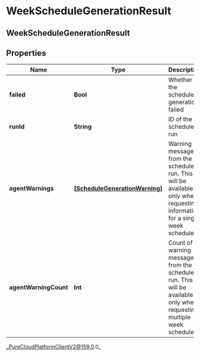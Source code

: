 # WeekScheduleGenerationResult

## WeekScheduleGenerationResult

## Properties

|Name | Type | Description | Notes|
|------------ | ------------- | ------------- | -------------|
| **failed** | **Bool** | Whether the schedule generation failed | [optional] |
| **runId** | **String** | ID of the schedule run | [optional] |
| **agentWarnings** | [**[ScheduleGenerationWarning]**](ScheduleGenerationWarning) | Warning messages from the schedule run. This will be available only when requesting information for a single week schedule | [optional] |
| **agentWarningCount** | **Int** | Count of warning messages from the schedule run. This will be available only when requesting multiple week schedules | [optional] |



_PureCloudPlatformClientV2@159.0.0_
